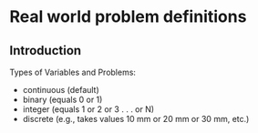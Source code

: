 # Real world problem definitions

## Introduction

Types of Variables and Problems:

- continuous (default)
- binary (equals 0 or 1)
- integer (equals 1 or 2 or 3 . . . or N)
- discrete (e.g., takes values 10 mm or 20 mm or 30 mm, etc.)

